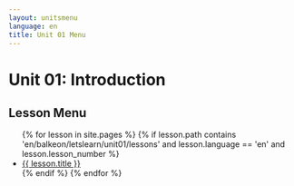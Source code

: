 ```yaml
---
layout: unitsmenu
language: en
title: Unit 01 Menu
---
```


# Unit 01: Introduction
## Lesson Menu

<ul>
  {% for lesson in site.pages %}
    {% if lesson.path contains 'en/balkeon/letslearn/unit01/lessons' and lesson.language == 'en' and lesson.lesson_number %}
      <li><a href="{{ lesson.url }}">{{ lesson.title }}</a></li>
    {% endif %}
  {% endfor %}
</ul>
